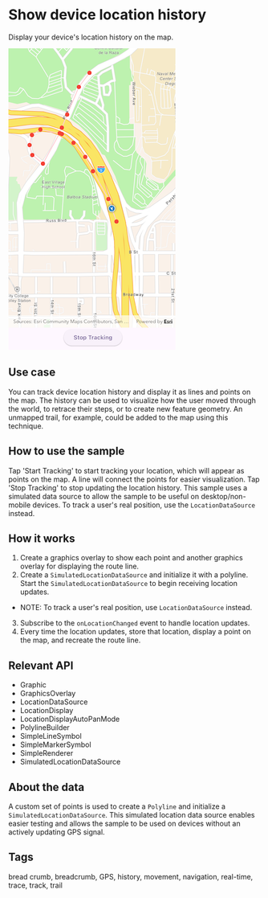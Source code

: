 # Show device location history

Display your device's location history on the map.

![Image of show device location history](show_device_location_history.png)

## Use case

You can track device location history and display it as lines and points on the map. The history can be used to visualize how the user moved through the world, to retrace their steps, or to create new feature geometry. An unmapped trail, for example, could be added to the map using this technique.

## How to use the sample

Tap 'Start Tracking' to start tracking your location, which will appear as points on the map. A line will connect the points for easier visualization. Tap 'Stop Tracking' to stop updating the location history. This sample uses a simulated data source to allow the sample to be useful on desktop/non-mobile devices. To track a user's real position, use the `LocationDataSource` instead.

## How it works

1. Create a graphics overlay to show each point and another graphics overlay for displaying the route line.
2. Create a `SimulatedLocationDataSource` and initialize it with a polyline. Start the `SimulatedLocationDataSource` to begin receiving location updates.
 - NOTE: To track a user's real position, use `LocationDataSource` instead.
3. Subscribe to the `onLocationChanged` event to handle location updates.
4. Every time the location updates, store that location, display a point on the map, and recreate the route line.

## Relevant API

* Graphic
* GraphicsOverlay
* LocationDataSource
* LocationDisplay
* LocationDisplayAutoPanMode
* PolylineBuilder
* SimpleLineSymbol
* SimpleMarkerSymbol
* SimpleRenderer
* SimulatedLocationDataSource

## About the data

A custom set of points is used to create a `Polyline` and initialize a `SimulatedLocationDataSource`. This simulated location data source enables easier testing and allows the sample to be used on devices without an actively updating GPS signal.

## Tags

bread crumb, breadcrumb, GPS, history, movement, navigation, real-time, trace, track, trail
